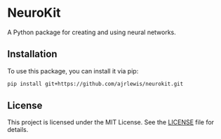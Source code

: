 # NeuroKit

A Python package for creating and using neural networks.

## Installation

To use this package, you can install it via pip:

```bash
pip install git+https://github.com/ajrlewis/neurokit.git
```

## License

This project is licensed under the MIT License. See the [LICENSE](LICENSE) file for details.

